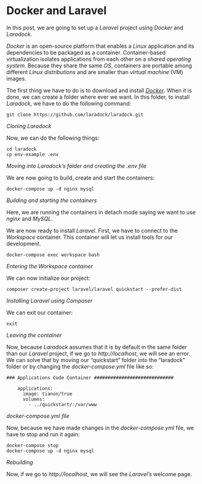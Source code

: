 # Docker and Laravel #

In this post, we are going to set up a _Laravel_ project using _Docker_ and _Laradock_.

_Docker_ is an open-source platform that enables a _Linux_ application and its dependencies to be packaged as a container. Container-based virtualization isolates applications from each other on a _shared operating system_. Because they share the same _OS_, containers are portable among different _Linux distributions_ and are smaller than _virtual machine_ (VM) images.

The first thing we have to do is to download and install _[Docker](https://www.docker.com)_. When it is done, we can create a folder where ever we want. In this folder, to install _Laradock_, we have to do the following command:
    
    
    git clone https://github.com/laradock/laradock.git

_Cloning Laradock_

Now, we can do the following things:
    
    
    cd laradock
    cp env-example .env

_Moving into Laradock’s folder and creating the .env file_

We are now going to build, create and start the containers:
    
    
    docker-compose up -d nginx mysql

_Building and starting the containers_

Here, we are running the containers in detach mode saying we want to use _nginx_ and _MySQL_.

We are now ready to install _Laravel_. First, we have to connect to the _Workspace_ container. This container will let us install tools for our development.
    
    
    docker-compose exec workspace bash

_Entering the Workspace container_

We can now initialize our project:
    
    
    composer create-project laravel/laravel quickstart --prefer-dist

_Installing Laravel using Composer_

We can exit our container:
    
    
    exit

_Leaving the container_

Now, because _Laradock_ assumes that it is by default in the same folder than our _Laravel_ project, if we go to _http://localhost_, we will see an error. We can solve that by moving our “quickstart” folder into the “laradock” folder or by changing the _docker-compose.yml_ file like so:
    
    
    ### Applications Code Container #############################
    
        applications:
          image: tianon/true
          volumes:
            - ../quickstart/:/var/www

_docker-compose.yml file_

Now, because we have made changes in the _docker-compose.yml_ file, we have to stop and run it again:
    
    
    docker-compose stop
    docker-compose up -d nginx mysql

_Rebuilding_

Now, if we go to _http://localhost_, we will see the _Laravel’s_ welcome page.
